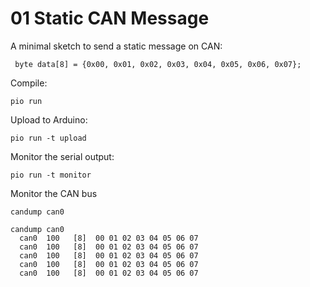 # **01** Static CAN Message

A minimal sketch to send a static message on CAN:

     byte data[8] = {0x00, 0x01, 0x02, 0x03, 0x04, 0x05, 0x06, 0x07};


Compile:

    pio run

Upload to Arduino:

    pio run -t upload

Monitor the serial output:

    pio run -t monitor

Monitor the CAN bus

    candump can0

```
candump can0
  can0  100   [8]  00 01 02 03 04 05 06 07
  can0  100   [8]  00 01 02 03 04 05 06 07
  can0  100   [8]  00 01 02 03 04 05 06 07
  can0  100   [8]  00 01 02 03 04 05 06 07
  can0  100   [8]  00 01 02 03 04 05 06 07
```
